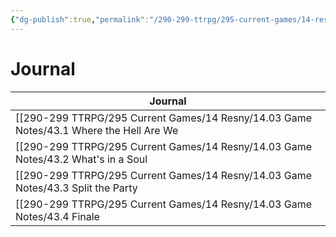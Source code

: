 ```yaml
---
{"dg-publish":true,"permalink":"/290-299-ttrpg/295-current-games/14-resny/14-03-game-notes/resny-calendar/","dgHomeLink":true,"dgPassFrontmatter":false,"dgShowBacklinks":true,"dgShowLocalGraph":false,"dgShowInlineTitle":true}
---
```



# Journal

| Journal                        |
| ------------------------------ |
| [[290-299 TTRPG/295 Current Games/14 Resny/14.03 Game Notes/43.1 Where the Hell Are We|43.1 Where the Hell Are We]] |
| [[290-299 TTRPG/295 Current Games/14 Resny/14.03 Game Notes/43.2 What's in a Soul|43.2 What's in a Soul]]      |
| [[290-299 TTRPG/295 Current Games/14 Resny/14.03 Game Notes/43.3 Split the Party|43.3 Split the Party]]       |
| [[290-299 TTRPG/295 Current Games/14 Resny/14.03 Game Notes/43.4 Finale|43.4 Finale]]                | 

